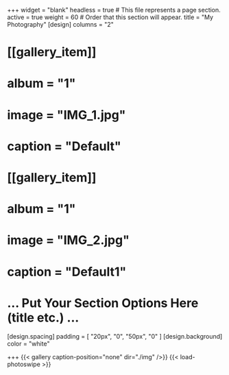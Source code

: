 +++
widget = "blank"
headless = true  # This file represents a page section.
active = true
weight = 60  # Order that this section will appear.
title = "My Photography"
[design]
	columns = "2"
# [[gallery_item]]
# 	album = "1"
# 	image = "IMG_1.jpg"
# 	caption = "Default"
# [[gallery_item]]
# 	album = "1"
# 	image = "IMG_2.jpg"
# 	caption = "Default1"
# ... Put Your Section Options Here (title etc.) ...
[design.spacing]
padding = [ "20px", "0", "50px", "0" ]
[design.background]
color = "white"


+++
{{< gallery caption-position="none" dir="./img" />}} {{< load-photoswipe >}}